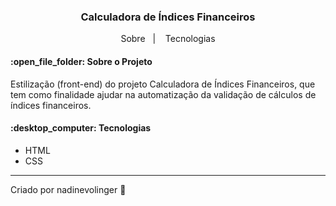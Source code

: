 <h3 align="center"> 
	Calculadora de Índices Financeiros
</h3>

<p align="center">
  <a>Sobre</a>&nbsp;&nbsp;&nbsp;|&nbsp;&nbsp;&nbsp;
  <a>Tecnologias</a>
</p>

<h4>:open_file_folder: Sobre o Projeto </h4>

<p> Estilização (front-end) do projeto Calculadora de Índices Financeiros, que tem como finalidade ajudar na automatização da validação de cálculos de índices financeiros.
</p>
  
  
<h4>:desktop_computer: Tecnologias </h4>

- HTML
- CSS

---
Criado por nadinevolinger :crescent_moon:
